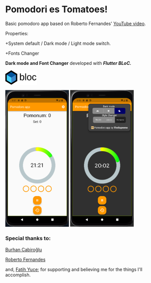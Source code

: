 # Pomodori es Tomatoes!
Basic pomodoro app based on Roberto Fernandes' [YouTube video](https://www.youtube.com/watch?v=pATGCf191to).

Properties:

+System default / Dark mode / Light mode switch.

+Fonts Changer

<b>Dark mode and Font Changer</b> developed with <i><b>Flutter BLoC.</b></i>

<a href="https://pub.dev/packages/flutter_bloc"/><img src="https://raw.githubusercontent.com/felangel/bloc/master/docs/assets/flutter_bloc_logo_full.png" width="100"/></a>

<p float="left">
 <img src="https://github.com/TheSupremeF/PomodoriesTomatoes/blob/master/assets/Lightmode.png" width="200" />
 <img src="https://github.com/TheSupremeF/PomodoriesTomatoes/blob/master/assets/Darkmode%20menu.png" width="200" /> </p>

<h3 align="left">Special thanks to:</h3>

[Burhan Cabiroğlu](https://github.com/burhancabiroglu)

[Roberto Fernandes](https://github.com/roberto-fernandes)

and, [Fatih Yuce](https://github.com/fatihyuce81); for supporting and believing me for the things I'll accomplish.
